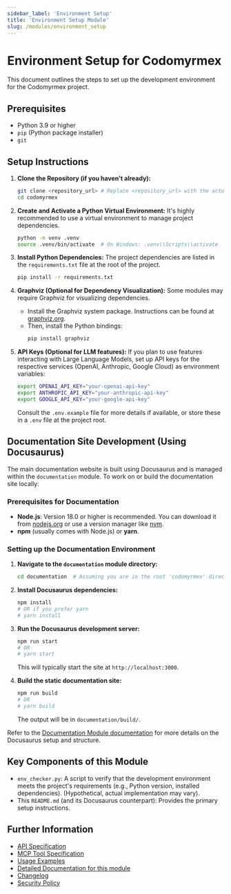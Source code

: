 ```yaml
---
sidebar_label: 'Environment Setup'
title: 'Environment Setup Module'
slug: /modules/environment_setup
---
```


# Environment Setup for Codomyrmex

This document outlines the steps to set up the development environment for the Codomyrmex project.

## Prerequisites

- Python 3.9 or higher
- `pip` (Python package installer)
- `git`

## Setup Instructions

1.  **Clone the Repository (if you haven't already):**
    ```bash
    git clone <repository_url> # Replace <repository_url> with the actual URL
    cd codomyrmex
    ```

2.  **Create and Activate a Python Virtual Environment:**
    It's highly recommended to use a virtual environment to manage project dependencies.
    ```bash
    python -m venv .venv
    source .venv/bin/activate  # On Windows: .venv\\Scripts\\activate
    ```

3.  **Install Python Dependencies:**
    The project dependencies are listed in the `requirements.txt` file at the root of the project.
    ```bash
    pip install -r requirements.txt
    ```

4.  **Graphviz (Optional for Dependency Visualization):**
    Some modules may require Graphviz for visualizing dependencies.
    -   Install the Graphviz system package. Instructions can be found at [graphviz.org](https://graphviz.org/download/).
    -   Then, install the Python bindings:
        ```bash
        pip install graphviz
        ```

5.  **API Keys (Optional for LLM features):**
    If you plan to use features interacting with Large Language Models, set up API keys for the respective services (OpenAI, Anthropic, Google Cloud) as environment variables:
    ```bash
    export OPENAI_API_KEY="your-openai-api-key"
    export ANTHROPIC_API_KEY="your-anthropic-api-key"
    export GOOGLE_API_KEY="your-google-api-key"
    ```
    Consult the `.env.example` file for more details if available, or store these in a `.env` file at the project root.

## Documentation Site Development (Using Docusaurus)

The main documentation website is built using Docusaurus and is managed within the `documentation` module. To work on or build the documentation site locally:

### Prerequisites for Documentation

- **Node.js**: Version 18.0 or higher is recommended. You can download it from [nodejs.org](https://nodejs.org/) or use a version manager like [nvm](https://github.com/nvm-sh/nvm).
- **npm** (usually comes with Node.js) or **yarn**.

### Setting up the Documentation Environment

1.  **Navigate to the `documentation` module directory:**
    ```bash
    cd documentation  # Assuming you are in the root 'codomyrmex' directory
    ```

2.  **Install Docusaurus dependencies:**
    ```bash
    npm install
    # OR if you prefer yarn
    # yarn install
    ```

3.  **Run the Docusaurus development server:**
    ```bash
    npm run start
    # OR
    # yarn start
    ```
    This will typically start the site at `http://localhost:3000`.

4.  **Build the static documentation site:**
    ```bash
    npm run build
    # OR
    # yarn build
    ```
    The output will be in `documentation/build/`.

Refer to the [Documentation Module documentation](../documentation/index.md) for more details on the Docusaurus setup and structure.

## Key Components of this Module

- `env_checker.py`: A script to verify that the development environment meets the project's requirements (e.g., Python version, installed dependencies). (Hypothetical, actual implementation may vary).
- This `README.md` (and its Docusaurus counterpart): Provides the primary setup instructions.

## Further Information

- [API Specification](./api_specification.md)
- [MCP Tool Specification](./mcp_tool_specification.md) 
- [Usage Examples](./usage_examples.md)
- [Detailed Documentation for this module](./docs/index.md)
- [Changelog](./changelog.md)
- [Security Policy](./security.md) 